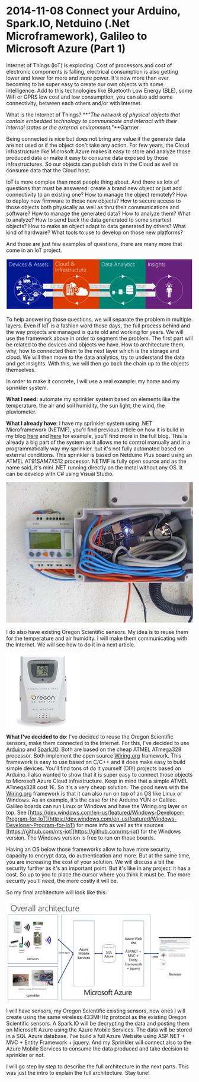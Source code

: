 # 2014-11-08 Connect your Arduino, Spark.IO, Netduino (.Net Microframework), Galileo to Microsoft Azure (Part 1)

Internet of Things (IoT) is exploding. Cost of processors and cost of electronic components is falling, electrical consumption is also getting lower and lower for more and more power. It's now more than ever becoming to be super easy to create our own objects with some intelligence. Add to this technologies like Bluetooth Low Energy (BLE), some Wifi or GPRS low cost and low consumption, you can also add some connectivity, between each others and/or with Internet.

 What is the Internet of Things? **_"The network of physical objects that contain embedded technology to communicate and interact with their internal states or the external environment."_**Gartner

 Being connected is nice but does not bring any value if the generate data are not used or if the object don't take any action. For few years, the Cloud infrastructure like Microsoft Azure makes it easy to store and analyze those produced data or make it easy to consume data exposed by those infrastructures. So our objects can publish data in the Cloud as well as consume data that the Cloud host.

 IoT is more complex than most people thing about. And there as lots of questions that must be answered: create a brand new object or just add connectivity to an existing one? How to manage the object remotely? How to deploy new firmware to those new objects? How to secure access to those objects both physically as well as thru their communications and software? How to manage the generated data? How to analyze them? What to analyze? How to send back the data generated to some smartest objects? How to make an object adapt to data generated by others? What kind of hardware? What tools to use to develop on those new platforms?

 And those are just few examples of questions, there are many more that come in an IoT project.

 ![image](../assets/4186.image_2.png)

 To help answering those questions, we will separate the problem in multiple layers. Even if IoT is a fashion word those days, the full process behind and the way projects are managed is quite old and working for years. We will use the framework above in order to segment the problem. The first part will be related to the devices and objects we have. How to architecture them, why, how to connected them to the next layer which is the storage and cloud. We will then move to the data analytics, try to understand the data and get insights. With this, we will then go back the chain up to the objects themselves.

 In order to make it concrete, I will use a real example: my home and my sprinkler system.

 **What I need:** automate my sprinkler system based on elements like the temperature, the air and soil humidity, the sun light, the wind, the pluviometer.

 **What I already have**: I have my sprinkler system using .NET Microframework (NETMF), you'll find previous article on how it is build in my blog [here](https://blogs.msdn.com/b/laurelle/archive/2012/05/07/managing-my-sprinklers-from-the-cloud.aspx) and [here](https://blogs.msdn.com/b/laurelle/archive/2011/12/07/creating-dynamically-a-web-page-using-net-micro-framework.aspx) for example, you'll find more in the full blog. This is already a big part of the system as it allows me to control manually and in a programmatically way my sprinkler. but it's not fully automated based on external conditions. This sprinkler is based on Netduino Plus board using an ATMEL AT91SAM7X512 processor. NETMF is fully open source and as the name said, it's mini .NET running directly on the metal without any OS. It can be develop with C# using Visual Studio.

 ![image](../assets/4812.image_4.png)

 I do also have existing Oregon Scientific sensors. My idea is to reuse them for the temperature and air humidity. I will make them communicating with the Internet. We will see how to do it in a next article.

 ![image](../assets/6607.image_6.png)

 **What I've decided to do**: I've decided to reuse the Oregon Scientific sensors, make them connected to the Internet. For this, I've decided to use [Arduino](https://www.arduino.cc) and [Spark.IO](https://spark.io). Both are based on the cheap ATMEL ATmega328 processor. Both implement the open source [Wiring.org](https://www.wiring.org.co/) framework. This framework is easy to use based on C/C++ and it does make easy to build simple devices. You'll find tons of do it yourself (DIY) projects based on Arduino. I also wanted to show that it is super easy to connect those objects to Microsoft Azure Cloud infrastructure. Keep in mind that a simple ATMEL ATmega328 cost 1€. So it's a very cheap solution. The good news with the [Wiring.org](https://wiring.org) framework is that it can also run on top of an OS like Linux or Windows. As an example, it's the case for the Arduino YÚN or Galileo. Galileo boards can run Linux or Windows and have the Wiring.org layer on top. See [https://dev.windows.com/en-us/featured/Windows-Developer-Program-for-IoT](https://dev.windows.com/en-us/featured/Windows-Developer-Program-for-IoT) for more info as well as the sources [https://github.com/ms-iot](https://github.com/ms-iot) for the Windows version. The Windows version is free to run on those boards.

 Having an OS below those frameworks allow to have more security, capacity to encrypt data, do authentication and more. But at the same time, you are increasing the cost of your solution. We will discuss a bit the security further as it's an important point. But it's like in any project: it has a cost. So up to you to place the cursor where you think it must be. The more security you'll need, the more costly it will be.

 So my final architecture will look like this:

 ![image](../assets/2146.image_8.png)

 I will have sensors, my Oregon Scientific existing sensors, new ones I will create using the same wireless 433MHHz protocol as the existing Oregon Scientific sensors. A Spark.IO will be decrypting the data and posting them on Microsoft Azure using the Azure Mobile Services. The data will be stored in a SQL Azure database. I've build a full Azure Website using ASP.NET + MVC + Entity Framework + jquery. And my Sprinkler will connect also to the Azure Mobile Services to consume the data produced and take decision to sprinkler or not.

 I will go step by step to describe the full architecture in the next parts. This was just the intro to explain the full architecture. Stay tune!
